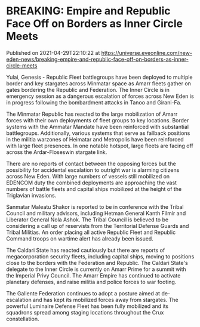 # BREAKING: Empire and Republic Face Off on Borders as Inner Circle Meets
Published on 2021-04-29T22:10:22 at https://universe.eveonline.com/new-eden-news/breaking-empire-and-republic-face-off-on-borders-as-inner-circle-meets

Yulai, Genesis - Republic Fleet battlegroups have been deployed to multiple border and key stargates across Minmatar space as Amarr fleets gather on gates bordering the Republic and Federation. The Inner Circle is in emergency session as a dangerous escalation of forces across New Eden is in progress following the bombardment attacks in Tanoo and Girani-Fa.

The Minmatar Republic has reacted to the large mobilization of Amarr forces with their own deployments of fleet groups to key locations. Border systems with the Ammatar Mandate have been reinforced with substantial battlegroups. Additionally, various systems that serve as fallback positions in the militia warzones of Heimatar and Metropolis have been reinforced with large fleet presences. In one notable hotspot, large fleets are facing off across the Ardar-Floseswin stargate link.

There are no reports of contact between the opposing forces but the possibility for accidental escalation to outright war is alarming citizens across New Eden. With large numbers of vessels still mobilized on EDENCOM duty the combined deployments are approaching the vast numbers of battle fleets and capital ships mobilized at the height of the Triglavian invasions.

Sanmatar Maleatu Shakor is reported to be in conference with the Tribal Council and military advisors, including Hetman General Kanth Filmir and Liberator General Nola Ashok. The Tribal Council is believed to be considering a call up of reservists from the Territorial Defense Guards and Tribal Militias. An order placing all active Republic Fleet and Republic Command troops on wartime alert has already been issued.

The Caldari State has reacted cautiously but there are reports of megacorporation security fleets, including capital ships, moving to positions close to the borders with the Federation and Republic. The Caldari State's delegate to the Inner Circle is currently on Amarr Prime for a summit with the Imperial Privy Council. The Amarr Empire has continued to activate planetary defenses, and raise militia and police forces to war footing.

The Gallente Federation continues to adopt a posture aimed at de-escalation and has kept its mobilized forces away from stargates. The powerful Luminaire Defense Fleet has been fully mobilized and its squadrons spread among staging locations throughout the Crux constellation.
